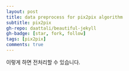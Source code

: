 ```yaml
---
layout: post
title: data preprocess for pix2pix algorithm
subtitle: pix2pix 
gh-repo: daattali/beautiful-jekyll
gh-badge: [star, fork, follow]
tags: [pix2pix]
comments: true
---
```


이렇게 하면 전처리할 수 있습니다.
